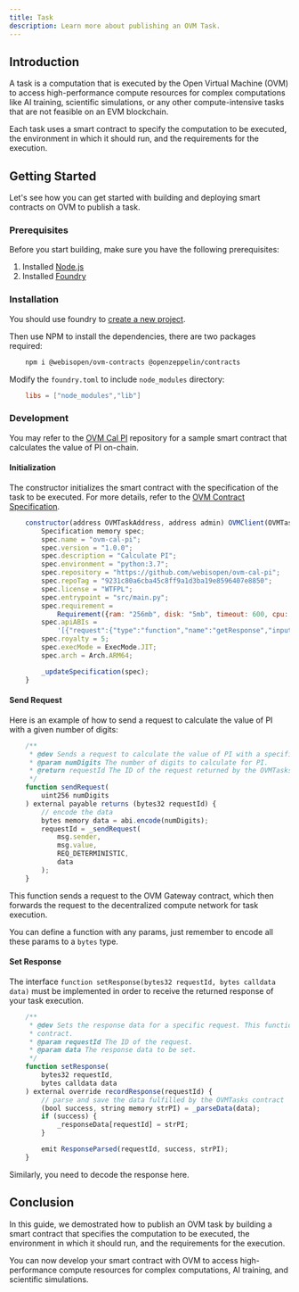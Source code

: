```yaml
---
title: Task
description: Learn more about publishing an OVM Task.
---
```


## Introduction

A task is a computation that is executed by the Open Virtual Machine (OVM) to access high-performance compute resources for complex computations like AI training, scientific simulations, or any other compute-intensive tasks that are not feasible on an EVM blockchain.

Each task uses a smart contract to specify the computation to be executed, the environment in which it should run, and the requirements for the execution.

## Getting Started

Let's see how you can get started with building and deploying smart contracts on OVM to publish a task.

### Prerequisites

Before you start building, make sure you have the following prerequisites:

1. Installed [Node.js](https://nodejs.org/)
1. Installed [Foundry](https://getfoundry.sh/)

### Installation

You should use foundry to [create a new project](https://book.getfoundry.sh/projects/creating-a-new-project).

Then use NPM to install the dependencies, there are two packages required:

```bash
    npm i @webisopen/ovm-contracts @openzeppelin/contracts
```

Modify the `foundry.toml` to include `node_modules` directory:

```toml
    libs = ["node_modules","lib"]
```

### Development

You may refer to the [OVM Cal PI](https://github.com/webisopen/ovm-cal-pi) repository for a sample smart contract that calculates the value of PI on-chain.

#### Initialization

The constructor initializes the smart contract with the specification of the task to be executed.
For more details, refer to the [OVM Contract Specification](./specification).

```js
    constructor(address OVMTaskAddress, address admin) OVMClient(OVMTaskAddress, admin) {
        Specification memory spec;
        spec.name = "ovm-cal-pi";
        spec.version = "1.0.0";
        spec.description = "Calculate PI";
        spec.environment = "python:3.7";
        spec.repository = "https://github.com/webisopen/ovm-cal-pi";
        spec.repoTag = "9231c80a6cba45c8ff9a1d3ba19e8596407e8850";
        spec.license = "WTFPL";
        spec.entrypoint = "src/main.py";
        spec.requirement =
            Requirement({ram: "256mb", disk: "5mb", timeout: 600, cpu: 1, gpu: false});
        spec.apiABIs =
            '[{"request":{"type":"function","name":"getResponse","inputs":[{"name":"requestId","type":"bytes32","internalType":"bytes32"}],"outputs":[{"name":"","type":"string","internalType":"string"}],"stateMutability":"view"},"getResponse":{"type":"function","name":"getResponse","inputs":[{"name":"requestId","type":"bytes32","internalType":"bytes32"}],"outputs":[{"name":"","type":"string","internalType":"string"}],"stateMutability":"view"}}]';
        spec.royalty = 5;
        spec.execMode = ExecMode.JIT;
        spec.arch = Arch.ARM64;

        _updateSpecification(spec);
    }
```

#### Send Request

Here is an example of how to send a request to calculate the value of PI with a given number of digits:

```js
    /**
     * @dev Sends a request to calculate the value of PI with a specified number of digits.
     * @param numDigits The number of digits to calculate for PI.
     * @return requestId The ID of the request returned by the OVMTasks contract.
     */
    function sendRequest(
        uint256 numDigits
    ) external payable returns (bytes32 requestId) {
        // encode the data
        bytes memory data = abi.encode(numDigits);
        requestId = _sendRequest(
            msg.sender,
            msg.value,
            REQ_DETERMINISTIC,
            data
        );
    }
```

This function sends a request to the OVM Gateway contract, which then forwards the request to the decentralized compute network for task execution.

You can define a function with any params, just remember to encode all these params to a `bytes` type.

#### Set Response

The interface `function setResponse(bytes32 requestId, bytes calldata data)` must be implemented in order to receive the returned response of your task execution.

```js
    /**
     * @dev Sets the response data for a specific request. This function is called by the OVMTasks
     * contract.
     * @param requestId The ID of the request.
     * @param data The response data to be set.
     */
    function setResponse(
        bytes32 requestId,
        bytes calldata data
    ) external override recordResponse(requestId) {
        // parse and save the data fulfilled by the OVMTasks contract
        (bool success, string memory strPI) = _parseData(data);
        if (success) {
            _responseData[requestId] = strPI;
        }

        emit ResponseParsed(requestId, success, strPI);
    }
```

Similarly, you need to decode the response here.

## Conclusion

In this guide, we demostrated how to publish an OVM task by building a smart contract that specifies the computation to be executed, the environment in which it should run, and the requirements for the execution.

You can now develop your smart contract with OVM to access high-performance compute resources for complex computations, AI training, and scientific simulations.
